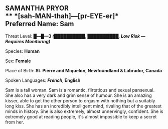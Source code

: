 
<div id="samantha-pryor" style="page-break-before: always;">
  <h2>
    SAMANTHA PRYOR<br>
    **
    *[sah-MAN-thah]—[pr-EYE-er]*
    <br>Preferred Name: Sam
  </h2>
  
Threat Level: **█—█—3 *(██████████, ██████████, Low Risk — Requires Monitoring)***

  
Species: **Human**

  
Sex: **Female**

  
  
Place of Birth: **St. Pierre and Miquelon, Newfoundland & Labrador, Canada**

  
Spoken Languages: ***French*, English**

  
Sam is a tall woman. Sam is a romantic, flirtatious and sexual pansexual. She also has a very dark and grim sense of humour. She is an amazing kisser, able to get the other person to orgasm with nothing but a suitably long kiss. She has an incredibly intelligent mind, rivaling that of the greatest minds in history. She is also extremely, almost unnervingly, confident. She is extremely good at reading people, it's almost impossible to keep a secret from her.

</div>